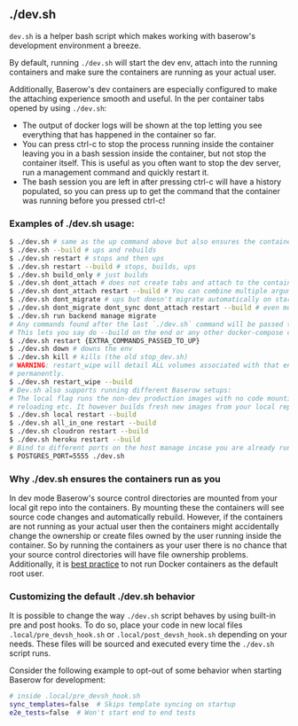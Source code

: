 ## ./dev.sh

`dev.sh` is a helper bash script which makes working with baserow's development
environment a breeze.

By default, running `./dev.sh` will start the dev env, attach into the running
containers and make sure the containers are running as your actual user.

Additionally, Baserow's dev containers are especially configured to make the attaching
experience smooth and useful. In the per container tabs opened by using `./dev.sh`:

* The output of docker logs will be shown at the top letting you see everything that has
  happened in the container so far.
* You can press ctrl-c to stop the process running inside the container leaving you in a
  bash session inside the container, but not stop the container itself. This is useful
  as you often want to stop the dev server, run a management command and quickly restart
  it.
* The bash session you are left in after pressing ctrl-c will have a history populated,
  so you can press up to get the command that the container was running before you
  pressed ctrl-c!

### Examples of ./dev.sh usage:

```bash
$ ./dev.sh # same as the up command above but also ensures the containers run as the running user!
$ ./dev.sh --build # ups and rebuilds
$ ./dev.sh restart # stops and then ups
$ ./dev.sh restart --build # stops, builds, ups
$ ./dev.sh build_only # just builds
$ ./dev.sh dont_attach # does not create tabs and attach to the containers at the end
$ ./dev.sh dont_attach restart --build # You can combine multiple arguments like so
$ ./dev.sh dont_migrate # ups but doesn't migrate automatically on startup
$ ./dev.sh dont_migrate dont_sync dont_attach restart --build # even more flags!
$ ./dev.sh run backend manage migrate
# Any commands found after the last `./dev.sh` command will be passed to the `docker-compose up` call made by dev.sh
# This lets you say do --build on the end or any other docker-compose commands using dev.sh!
$ ./dev.sh restart {EXTRA_COMMANDS_PASSED_TO_UP}  
$ ./dev.sh down # downs the env
$ ./dev.sh kill # kills (the old stop_dev.sh)
# WARNING: restart_wipe will detail ALL volumes associated with that environment 
# permanently. 
$ ./dev.sh restart_wipe --build
# Dev.sh also supports running different Baserow setups:
# The local flag runs the non-dev production images with no code mounting + hot 
# reloading etc. It however builds fresh new images from your local repo.
$ ./dev.sh local restart --build
$ ./dev.sh all_in_one restart --build
$ ./dev.sh cloudron restart --build
$ ./dev.sh heroku restart --build
# Bind to different ports on the host manage incase you are already running them and they clash! (also works with just docker-compose up)
$ POSTGRES_PORT=5555 ./dev.sh
```

### Why ./dev.sh ensures the containers run as you

In dev mode Baserow's source control directories are mounted from your local git repo
into the containers. By mounting these the containers will see source code changes and
automatically rebuild. However, if the containers are not running as your actual user
then the containers might accidentally change the ownership or create files owned by the
user running inside the container. So by running the containers as your user there is no
chance that your source control directories will have file ownership problems.
Additionally, it
is [best practice](https://medium.com/@mccode/processes-in-containers-should-not-run-as-root-2feae3f0df3b)
to not run Docker containers as the default root user.

### Customizing the default ./dev.sh behavior

It is possible to change the way `./dev.sh` script behaves by using built-in pre and post hooks. To do so, place your code in new local files `.local/pre_devsh_hook.sh` or `.local/post_devsh_hook.sh` depending on your needs. These files will be sourced and executed every time the `./dev.sh` script runs.

Consider the following example to opt-out of some behavior when starting Baserow for development:

```bash
# inside .local/pre_devsh_hook.sh
sync_templates=false  # Skips template syncing on startup
e2e_tests=false  # Won't start end to end tests
```